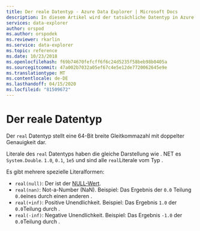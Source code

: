 ```yaml
---
title: Der reale Datentyp - Azure Data Explorer | Microsoft Docs
description: In diesem Artikel wird der tatsächliche Datentyp in Azure Data Explorer beschrieben.
services: data-explorer
author: orspod
ms.author: orspodek
ms.reviewer: rkarlin
ms.service: data-explorer
ms.topic: reference
ms.date: 10/23/2018
ms.openlocfilehash: f69b74670fefcff6f6c24d5235f58beb98b0405a
ms.sourcegitcommit: 47a002b7032a05ef67c4e5e12de7720062645e9e
ms.translationtype: MT
ms.contentlocale: de-DE
ms.lasthandoff: 04/15/2020
ms.locfileid: "81509672"
---
```

# <a name="the-real-data-type"></a>Der reale Datentyp

Der `real` Datentyp stellt eine 64-Bit breite Gleitkommazahl mit doppelter Genauigkeit dar.

Literale des `real` Datentyps haben die gleiche Darstellung wie . NET es `System.Double`. `1.0`, `0.1`, `1e5` und sind alle `real`Literale vom Typ .

Es gibt mehrere spezielle Literalformen:
* `real(null)`: Der ist der [NULL-Wert](null-values.md).
* `real(nan)`: Not-a-Number (NaN). Beispiel: Das Ergebnis der `0.0` Teilung `0.0`eines durch einen anderen .
* `real(+inf)`: Positive Unendlichkeit. Beispiel: Das Ergebnis `1.0` der `0.0`Teilung durch .
* `real(-inf)`: Negative Unendlichkeit. Beispiel: Das Ergebnis `-1.0` der `0.0`Teilung durch .